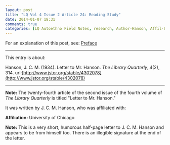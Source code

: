 ```yaml
---
layout: post
title: "LQ Vol 4 Issue 2 Article 24: Reading Study"
date: 2014-01-07 18:31
comments: true
categories: [LQ Autoethno Field Notes, research, Author-Hanson, Affil-University of Chicago]
---
```


For an explanation of this post, see:
[Preface](/blog/2013/08/14/lq-autoethnography-research-journal-preface/)

---

This entry is about:

Hanson, J. C. M. (1934). Letter to Mr. Hanson. *The Library
Quarterly, 4*(2), 314.
url:[http://www.jstor.org/stable/4302078](http://www.jstor.org/stable/4302078)

---

**Note:** The twenty-fourth article of the second issue of the
fourth volume of *The Library Quarterly* is titled "Letter to Mr.
Hanson."

It was written by J. C. M. Hanson, who was affiliated with:

**Affiliation:** University of Chicago

**Note:** This is a very short, humorous half-page letter to J. C.
M. Hanson and appears to be from himself too. There is an
illegible signature at the end of the letter.
